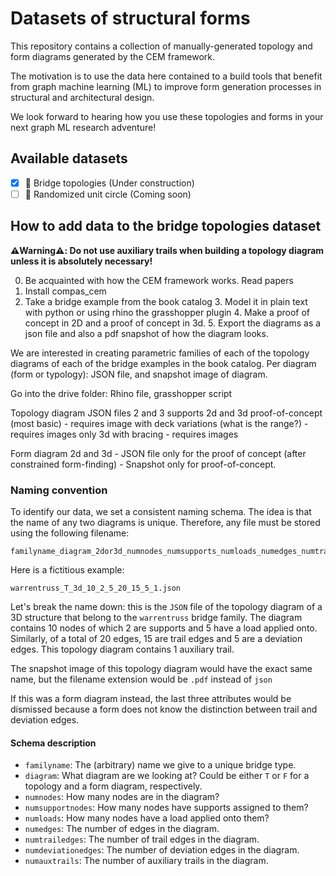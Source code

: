 # Datasets of structural forms

This repository contains a collection of manually-generated topology and form diagrams generated by the CEM framework. 

The motivation is to use the data here contained to a build tools that benefit from graph machine learning (ML) to improve form generation processes in structural and architectural design.

We look forward to hearing how you use these topologies and forms in your next graph ML research adventure!

## Available datasets

- [x] 🌉 Bridge topologies (Under construction)
- [ ] 🍕 Randomized unit circle (Coming soon)

## How to add data to the bridge topologies dataset

**⚠️Warning⚠️: Do not use auxiliary trails when building a topology diagram unless it is absolutely necessary!** 

0. Be acquainted with how the CEM framework works. Read papers
1. Install compas_cem
2. Take a bridge example from the book catalog
	3. Model it in plain text with python or using rhino the grasshopper plugin
	4. Make a proof of concept in 2D and a proof of concept in 3d.
	5. Export the diagrams as a json file and also a pdf snapshot of how the diagram looks.

We are interested in creating parametric families of each of the  topology diagrams of each of the bridge examples in the book catalog. Per diagram (form or typology): JSON file, and snapshot image of diagram.

Go into the drive folder: Rhino file, grasshopper script

Topology diagram
	JSON files
	2 and 3 supports
	2d and 3d
		proof-of-concept (most basic) - requires image
		with deck variations (what is the range?) - requires images
	only 3d
		with bracing - requires images

Form diagram
	2d and 3d
		- JSON file only for the proof of concept (after constrained form-finding)
		- Snapshot only for proof-of-concept.


### Naming convention

To identify our data, we set a consistent naming schema. The idea is that the name of any two diagrams is unique. Therefore, any file must be stored using the following filename:

```
familyname_diagram_2dor3d_numnodes_numsupports_numloads_numedges_numtrailedges_numdeviationedges_numauxtrails
```
		
Here is a fictitious example:

```
warrentruss_T_3d_10_2_5_20_15_5_1.json
```

Let's break the name down: this is the `JSON` file of the topology diagram of a 3D structure that belong to the `warrentruss` bridge family. The diagram contains 10 nodes of which 2 are supports and 5 have a load applied onto. Similarly, of a total of 20 edges, 15 are trail edges and 5 are a deviation edges. This topology diagram contains 1 auxiliary trail.

The snapshot image of this topology diagram would have the exact same name, but the filename extension would be `.pdf` instead of `json`

If this was a form diagram instead, the last three attributes would be dismissed because a form does not know the distinction between trail and deviation edges.

#### Schema description

- `familyname`: The (arbitrary) name we give to a unique bridge type.
- `diagram`: What diagram are we looking at? Could be either `T` or `F` for a topology and a form diagram, respectively.
- `numnodes`: How many nodes are in the diagram?
- `numsupportnodes`: How many nodes have supports assigned to them?
- `numloads`: How many nodes have a load applied onto them?
- `numedges`: The number of edges in the diagram.
- `numtrailedges`: The number of trail edges in the diagram.
- `numdeviationedges`: The number of deviation edges in the diagram.
- `numauxtrails`: The number of auxiliary trails in the diagram.


